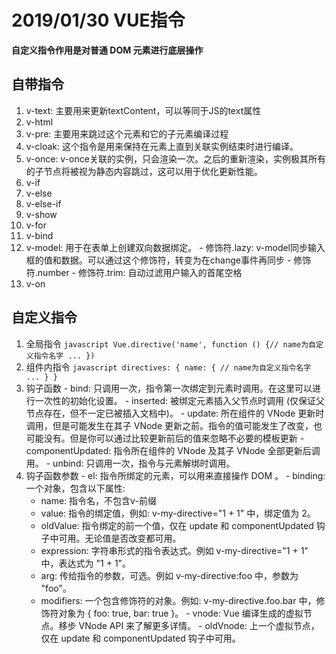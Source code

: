 # 2019/01/30 VUE指令

**自定义指令作用是对普通 DOM 元素进行底层操作**

## 自带指令
  1. v-text: 主要用来更新textContent，可以等同于JS的text属性
  2. v-html
  3. v-pre: 主要用来跳过这个元素和它的子元素编译过程
  4. v-cloak: 这个指令是用来保持在元素上直到关联实例结束时进行编译。
  5. v-once: v-once关联的实例，只会渲染一次。之后的重新渲染，实例极其所有的子节点将被视为静态内容跳过，这可以用于优化更新性能。
  6. v-if
  7. v-else
  8. v-else-if
  9. v-show
  10. v-for
  11. v-bind
  12. v-model: 用于在表单上创建双向数据绑定。
    - 修饰符.lazy: v-model同步输入框的值和数据。可以通过这个修饰符，转变为在change事件再同步
    - 修饰符.number
    - 修饰符.trim: 自动过滤用户输入的首尾空格
  13. v-on

## 自定义指令
  1. 全局指令
    ```javascript
      Vue.directive('name', function () {// name为自定义指令名字
        ...
      })
    ```
  2. 组件内指令
    ```javascript
      directives: {
        name: { // name为自定义指令名字
          ...
        }
      }
    ```
  3. 钩子函数
    - bind: 只调用一次，指令第一次绑定到元素时调用。在这里可以进行一次性的初始化设置。
    - inserted: 被绑定元素插入父节点时调用 (仅保证父节点存在，但不一定已被插入文档中)。
    - update: 所在组件的 VNode 更新时调用，但是可能发生在其子 VNode 更新之前。指令的值可能发生了改变，也可能没有。但是你可以通过比较更新前后的值来忽略不必要的模板更新
    - componentUpdated: 指令所在组件的 VNode 及其子 VNode 全部更新后调用。
    - unbind: 只调用一次，指令与元素解绑时调用。
  4. 钩子函数参数
    - el: 指令所绑定的元素，可以用来直接操作 DOM 。
    - binding: 一个对象，包含以下属性:
      - name: 指令名，不包含v-前缀
      - value: 指令的绑定值，例如: v-my-directive="1 + 1" 中，绑定值为 2。
      - oldValue: 指令绑定的前一个值，仅在 update 和 componentUpdated 钩子中可用。无论值是否改变都可用。
      - expression: 字符串形式的指令表达式。例如 v-my-directive="1 + 1" 中，表达式为 "1 + 1"。
      - arg: 传给指令的参数，可选。例如 v-my-directive:foo 中，参数为 "foo"。
      - modifiers: 一个包含修饰符的对象。例如: v-my-directive.foo.bar 中，修饰符对象为 { foo: true, bar: true }。
    - vnode: Vue 编译生成的虚拟节点。移步 VNode API 来了解更多详情。
    - oldVnode: 上一个虚拟节点，仅在 update 和 componentUpdated 钩子中可用。
